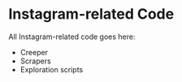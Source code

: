 Instagram-related Code
===

All Instagram-related code goes here:

- Creeper
- Scrapers
- Exploration scripts

